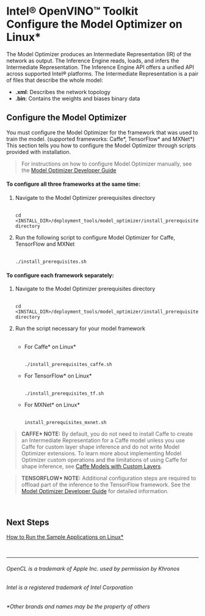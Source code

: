 

# Intel® OpenVINO™ Toolkit <br>Configure the Model Optimizer on Linux*

The Model Optimizer produces an Intermediate Representation (IR) of the network as output. The Inference Engine reads, loads, and infers the Intermediate Representation. The Inference Engine API offers a unified API across supported Intel® platforms. The Intermediate Representation is a pair of files that describe the whole model:

<ul>
    <li><strong> .xml</strong>: Describes the network topology</li>
    <li><strong> .bin</strong>: Contains the weights and biases binary data</li>
</ul>

## Configure the Model Optimizer

You must configure the Model Optimizer for the framework that was used to train the model. (supported frameworks: Caffe*, TensorFlow* and MXNet*) This section tells you how to configure the Model Optimizer through scripts provided with installation.

> For instructions on how to configure Model Optimizer manually, see the [Model Optimizer Developer Guide](https://software.intel.com/en-us/articles/OpenVINO-ModelOptimizer)

#### To configure all three frameworks at the same time: 

<ol>
    <li> Navigate to the Model Optimizer prerequisites directory</li><br>

    cd <INSTALL_DIR>/deployment_tools/model_optimizer/install_prerequisites directory

<li> Run the following script to configure Model Optimizer for Caffe, TensorFlow and MXNet</li><br>

    ./install_prerequisites.sh

</ol>

#### To configure each framework separately: 

<ol>
    <li> Navigate to the Model Optimizer prerequisites directory</li><br>
    

    cd <INSTALL_DIR>/deployment_tools/model_optimizer/install_prerequisites directory

<li> Run the script necessary for your model framework</li><br>

<ul>

<li> For Caffe* on Linux*</li><br>

    ./install_prerequisites_caffe.sh

<li> For TensorFlow* on Linux*</li><br>

    ./install_prerequisites_tf.sh

<li> For MXNet* on Linux*</li><br>

    install_prerequisites_mxnet.sh

</ul>

</ol>

> <strong>CAFFE* NOTE:</strong> By default, you do not need to install Caffe to create an Intermediate Representation for a Caffe model unless you use Caffe for custom layer shape inference and do not write Model Optimizer extensions. To learn more about implementing Model Optimizer custom operations and the limitations of using Caffe for shape inference, see [Caffe Models with Custom Layers](https://software.intel.com/en-us/articles/OpenVINO-ModelOptimizer#caffe-models-with-custom-layers).

> <strong>TENSORFLOW* NOTE:</strong> Additional configuration steps are required to offload part of the inference to the TensorFlow framework. See the [Model Optimizer Developer Guide](https://software.intel.com/en-us/articles/OpenVINO-ModelOptimizer#Offloading%20Computations%20to%20TensorFlow) for detailed information.

<br>

## Next Steps

[How to Run the Sample Applications on Linux*]()

<br>


***

###### OpenCL is a trademark of Apple Inc. used by permission by Khronos   
###### Intel is a registered trademark of Intel Corporation
###### &ast;Other brands and names may be the property of others
